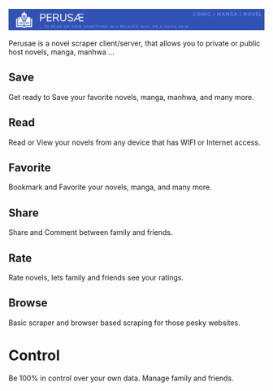 ![Perusae](https://github.com/Perusae/Perusae/raw/main/banner.png)

Perusae is a novel scraper client/server, that allows you to private or public host novels, manga, manhwa ... 

## Save

Get ready to Save your favorite novels, manga, manhwa, and many more.

## Read

Read or View your novels from any device that has WIFI or Internet access.

## Favorite

Bookmark and Favorite your novels, manga, and many more.

## Share

Share and Comment between family and friends.

## Rate

Rate novels, lets family and friends see your ratings.

## Browse

Basic scraper and browser based scraping for those pesky websites.

# Control

Be 100% in control over your own data. Manage family and friends.
